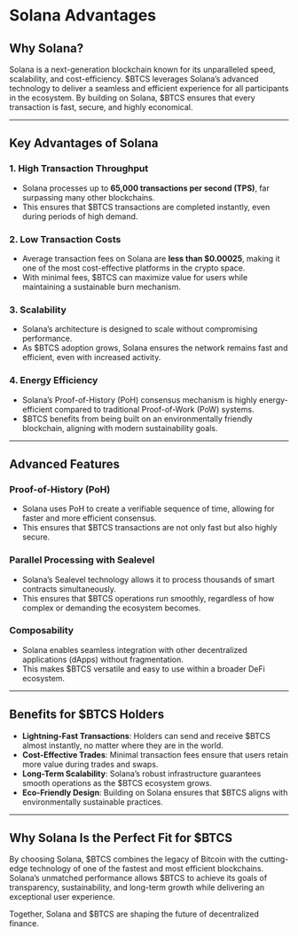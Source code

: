 # Solana Advantages  

## Why Solana?  
Solana is a next-generation blockchain known for its unparalleled speed, scalability, and cost-efficiency. $BTCS leverages Solana’s advanced technology to deliver a seamless and efficient experience for all participants in the ecosystem. By building on Solana, $BTCS ensures that every transaction is fast, secure, and highly economical.  

---

## Key Advantages of Solana  

### 1. **High Transaction Throughput**  
- Solana processes up to **65,000 transactions per second (TPS)**, far surpassing many other blockchains.  
- This ensures that $BTCS transactions are completed instantly, even during periods of high demand.  

### 2. **Low Transaction Costs**  
- Average transaction fees on Solana are **less than $0.00025**, making it one of the most cost-effective platforms in the crypto space.  
- With minimal fees, $BTCS can maximize value for users while maintaining a sustainable burn mechanism.  

### 3. **Scalability**  
- Solana’s architecture is designed to scale without compromising performance.  
- As $BTCS adoption grows, Solana ensures the network remains fast and efficient, even with increased activity.  

### 4. **Energy Efficiency**  
- Solana’s Proof-of-History (PoH) consensus mechanism is highly energy-efficient compared to traditional Proof-of-Work (PoW) systems.  
- $BTCS benefits from being built on an environmentally friendly blockchain, aligning with modern sustainability goals.  

---

## Advanced Features  

### **Proof-of-History (PoH)**  
- Solana uses PoH to create a verifiable sequence of time, allowing for faster and more efficient consensus.  
- This ensures that $BTCS transactions are not only fast but also highly secure.  

### **Parallel Processing with Sealevel**  
- Solana’s Sealevel technology allows it to process thousands of smart contracts simultaneously.  
- This ensures that $BTCS operations run smoothly, regardless of how complex or demanding the ecosystem becomes.  

### **Composability**  
- Solana enables seamless integration with other decentralized applications (dApps) without fragmentation.  
- This makes $BTCS versatile and easy to use within a broader DeFi ecosystem.  

---

## Benefits for $BTCS Holders  

- **Lightning-Fast Transactions**: Holders can send and receive $BTCS almost instantly, no matter where they are in the world.  
- **Cost-Effective Trades**: Minimal transaction fees ensure that users retain more value during trades and swaps.  
- **Long-Term Scalability**: Solana’s robust infrastructure guarantees smooth operations as the $BTCS ecosystem grows.  
- **Eco-Friendly Design**: Building on Solana ensures that $BTCS aligns with environmentally sustainable practices.  

---

## Why Solana Is the Perfect Fit for $BTCS  

By choosing Solana, $BTCS combines the legacy of Bitcoin with the cutting-edge technology of one of the fastest and most efficient blockchains. Solana’s unmatched performance allows $BTCS to achieve its goals of transparency, sustainability, and long-term growth while delivering an exceptional user experience.  

Together, Solana and $BTCS are shaping the future of decentralized finance.  
